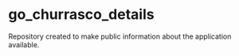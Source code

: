 # go_churrasco_details
Repository created to make public information about the application available.
